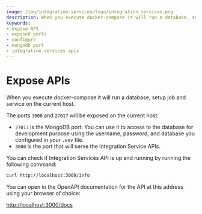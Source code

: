 ```yaml
---
image: /img/integration-services/logo/integration_services.png
description: When you execute docker-compose it will run a database, setup job and service on the current host. The ports `3000` and `27017` will be exposed on the current host.
keywords:
- expose API
- exposed ports
- configure
- mongodb port
- integration services apis
---
```


# Expose APIs

When you execute docker-compose it will run a database, setup job and service on the current host.

The ports `3000` and `27017` will be exposed on the current host:

- `27017` is the MongoDB port: You can use it to access to the database for development purpose using the username,
  password, and database you configured in your `.env` file.
- `3000` is the port that will serve the Integration Service APIs.

You can check if Integration Services API is up and running by running the following command:

```bash
curl http://localhost:3000/info
```

You can open in the OpenAPI documentation for the API at this address using your browser of choice:

[http://localhost:3000/docs](http://localhost:3000/docs)
